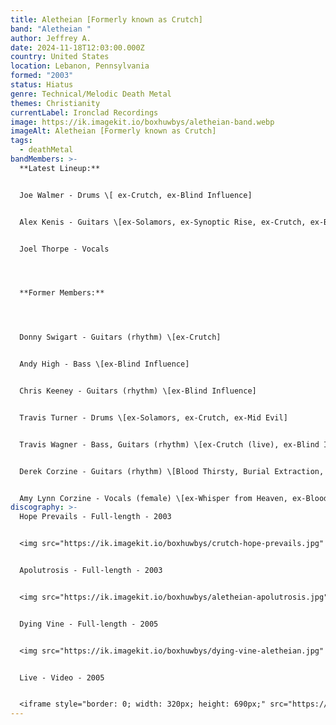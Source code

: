 ```yaml
---
title: Aletheian [Formerly known as Crutch]
band: "Aletheian "
author: Jeffrey A.
date: 2024-11-18T12:03:00.000Z
country: United States
location: Lebanon, Pennsylvania
formed: "2003"
status: Hiatus
genre: Technical/Melodic Death Metal
themes: Christianity
currentLabel: Ironclad Recordings
image: https://ik.imagekit.io/boxhuwbys/aletheian-band.webp
imageAlt: Aletheian [Formerly known as Crutch]
tags:
  - deathMetal
bandMembers: >-
  **Latest Lineup:**


  Joe Walmer - Drums \[ ex-Crutch, ex-Blind Influence]


  Alex Kenis - Guitars \[ex-Solamors, ex-Synoptic Rise, ex-Crutch, ex-Becoming the Archetype]	


  Joel Thorpe - Vocals




  **Former Members:**




  Donny Swigart - Guitars (rhythm) \[ex-Crutch]  


  Andy High - Bass \[ex-Blind Influence]  


  Chris Keeney - Guitars (rhythm) \[ex-Blind Influence]  


  Travis Turner - Drums \[ex-Solamors, ex-Crutch, ex-Mid Evil]  


  Travis Wagner - Bass, Guitars (rhythm) \[ex-Crutch (live), ex-Blind Influence]  


  Derek Corzine - Guitars (rhythm) \[Blood Thirsty, Burial Extraction, Crowned in Sorrow, Syringe, Testimony of Apocalypse, ex-Whisper from Heaven, ex-Cosÿns, Derek Corzine, ex-Bloodline Severed, ex-Quester, ex-Solarian]  


  Amy Lynn Corzine - Vocals (female) \[ex-Whisper from Heaven, ex-Bloodline Severed]
discography: >-
  Hope Prevails - Full-length - 2003  


  <img src="https://ik.imagekit.io/boxhuwbys/crutch-hope-prevails.jpg" alt="Hope Prevails - Full-length cover" style="width:300px; height:auto;">


  Apolutrosis - Full-length - 2003 


  <img src="https://ik.imagekit.io/boxhuwbys/aletheian-apolutrosis.jpg" alt="Apolutrosis - Full-length cover" style="width:300px; height:auto;">


  Dying Vine - Full-length - 2005  


  <img src="https://ik.imagekit.io/boxhuwbys/dying-vine-aletheian.jpg" alt="Dying Vine - Full-length cover" style="width:300px; height:auto;">


  Live - Video - 2005


  <iframe style="border: 0; width: 320px; height: 690px;" src="https://bandcamp.com/EmbeddedPlayer/album=1711273210/size=large/bgcol=333333/linkcol=0f91ff/transparent=true/" seamless><a href="https://aletheian.bandcamp.com/album/dying-vine-10th-anniversary-24-bit">Dying Vine (10th anniversary 24​-​bit) by Aletheian</a></iframe>
---
```

